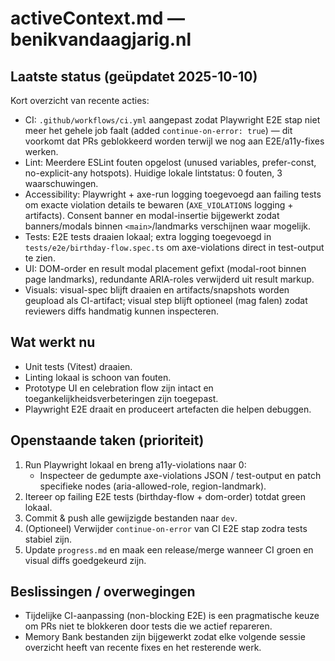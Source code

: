# activeContext.md — benikvandaagjarig.nl

## Laatste status (geüpdatet 2025-10-10)

Kort overzicht van recente acties:
- CI: `.github/workflows/ci.yml` aangepast zodat Playwright E2E stap niet meer het gehele job faalt (added `continue-on-error: true`) — dit voorkomt dat PRs geblokkeerd worden terwijl we nog aan E2E/a11y-fixes werken.
- Lint: Meerdere ESLint fouten opgelost (unused variables, prefer-const, no-explicit-any hotspots). Huidige lokale lintstatus: 0 fouten, 3 waarschuwingen.
- Accessibility: Playwright + axe-run logging toegevoegd aan failing tests om exacte violation details te bewaren (`AXE_VIOLATIONS` logging + artifacts). Consent banner en modal-insertie bijgewerkt zodat banners/modals binnen `<main>`/landmarks verschijnen waar mogelijk.
- Tests: E2E tests draaien lokaal; extra logging toegevoegd in `tests/e2e/birthday-flow.spec.ts` om axe-violations direct in test-output te zien.
- UI: DOM-order en result modal placement gefixt (modal-root binnen page landmarks), redundante ARIA-roles verwijderd uit result markup.
- Visuals: visual-spec blijft draaien en artifacts/snapshots worden geupload als CI-artifact; visual step blijft optioneel (mag falen) zodat reviewers diffs handmatig kunnen inspecteren.

## Wat werkt nu
- Unit tests (Vitest) draaien.
- Linting lokaal is schoon van fouten.
- Prototype UI en celebration flow zijn intact en toegankelijkheidsverbeteringen zijn toegepast.
- Playwright E2E draait en produceert artefacten die helpen debuggen.

## Openstaande taken (prioriteit)
1. Run Playwright lokaal en breng a11y-violations naar 0:
   - Inspecteer de gedumpte axe-violations JSON / test-output en patch specifieke nodes (aria-allowed-role, region-landmark).
2. Itereer op failing E2E tests (birthday-flow + dom-order) totdat green lokaal.
3. Commit & push alle gewijzigde bestanden naar `dev`.
4. (Optioneel) Verwijder `continue-on-error` van CI E2E stap zodra tests stabiel zijn.
5. Update `progress.md` en maak een release/merge wanneer CI groen en visual diffs goedgekeurd zijn.

## Beslissingen / overwegingen
- Tijdelijke CI-aanpassing (non-blocking E2E) is een pragmatische keuze om PRs niet te blokkeren door tests die we actief repareren.
- Memory Bank bestanden zijn bijgewerkt zodat elke volgende sessie overzicht heeft van recente fixes en het resterende werk.
